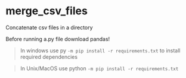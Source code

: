 # merge_csv_files
Concatenate csv files in a directory

Before running a.py file download pandas! 
>In windows use py ```-m pip install -r requirements.txt``` to install required dependencies

>In Unix/MacOS use python ```-m pip install -r requirements.txt``` 
